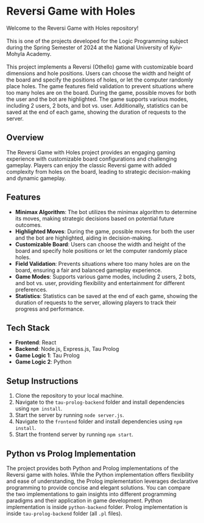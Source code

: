 # Reversi Game with Holes

Welcome to the Reversi Game with Holes repository! </br> </br>
This is one of the projects developed for the Logic Programming subject during the Spring Semester of 2024 at the National University of Kyiv-Mohyla Academy. </br> </br>
This project implements a Reversi (Othello) game with customizable board dimensions and hole positions. 
Users can choose the width and height of the board and specify the positions of holes, or let the computer randomly place holes. 
The game features field validation to prevent situations where too many holes are on the board. 
During the game, possible moves for both the user and the bot are highlighted. 
The game supports various modes, including 2 users, 2 bots, and bot vs. user. 
Additionally, statistics can be saved at the end of each game, showing the duration of requests to the server.

## Overview

The Reversi Game with Holes project provides an engaging gaming experience with customizable board configurations and challenging gameplay. 
Players can enjoy the classic Reversi game with added complexity from holes on the board, leading to strategic decision-making and dynamic gameplay.

## Features

- **Minimax Algorithm**: The bot utilizes the minimax algorithm to determine its moves, making strategic decisions based on potential future outcomes.
- **Highlighted Moves**: During the game, possible moves for both the user and the bot are highlighted, aiding in decision-making.
- **Customizable Board**: Users can choose the width and height of the board and specify hole positions or let the computer randomly place holes.
- **Field Validation**: Prevents situations where too many holes are on the board, ensuring a fair and balanced gameplay experience.
- **Game Modes**: Supports various game modes, including 2 users, 2 bots, and bot vs. user, providing flexibility and entertainment for different preferences.
- **Statistics**: Statistics can be saved at the end of each game, showing the duration of requests to the server, allowing players to track their progress and performance.

## Tech Stack

- **Frontend**: React
- **Backend**: Node.js, Express.js, Tau Prolog
- **Game Logic 1**: Tau Prolog
- **Game Logic 2**: Python

## Setup Instructions

1. Clone the repository to your local machine.
2. Navigate to the `tau-prolog-backend` folder and install dependencies using `npm install`.
3. Start the server by running `node server.js`.
4. Navigate to the `frontend` folder and install dependencies using `npm install`.
5. Start the frontend server by running `npm start`.

## Python vs Prolog Implementation

The project provides both Python and Prolog implementations of the Reversi game with holes. 
While the Python implementation offers flexibility and ease of understanding, the Prolog implementation leverages declarative programming to provide concise and elegant solutions. 
You can compare the two implementations to gain insights into different programming paradigms and their application in game development.
Python implementation is inside `python-backend` folder. Prolog implementation is inside `tau-prolog-backend` folder (all `.pl` files).
